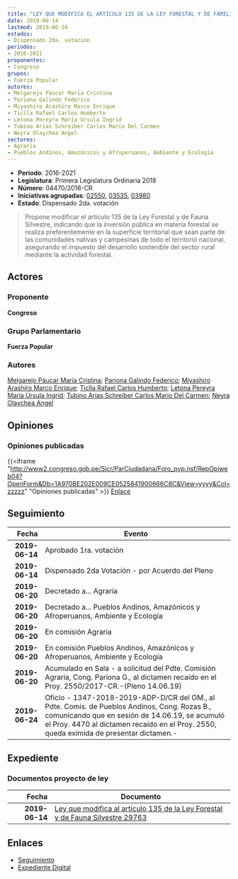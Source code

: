 ```yaml
---
title: "LEY QUE MODIFICA EL ARTÍCULO 135 DE LA LEY FORESTAL Y DE FAMILIA SILVESTRE N° 29763"
date: 2019-06-14
lastmod: 2019-06-24
estados:
- Dispensado 2da. votación
periodos:
- 2016-2021
proponentes:
- Congreso
grupos:
- Fuerza Popular
autores:
- Melgarejo Páucar María Cristina
- Pariona Galindo Federico
- Miyashiro Arashiro Marco Enrique
- Ticlla Rafael Carlos Humberto
- Letona Pereyra María Úrsula Ingrid
- Tubino Arias Schreiber Carlos Mario Del Carmen
- Neyra Olaychea Angel
sectores:
- Agraria
- Pueblos Andinos, Amazónicos y Afroperuanos, Ambiente y Ecología
---
```

- **Periodo**: 2016-2021
- **Legislatura**: Primera Legislatura Ordinaria 2018
- **Número**: 04470/2018-CR
- **Iniciativas agrupadas**: [02550](../../02500/02550), [03535](../../03500/03535), [03980](../../03900/03980)
- **Estado**: Dispensado 2da. votación

> Propone modificar el artículo 135 de la Ley Forestal y de Fauna Silvestre, indicando que la inversión pública en materia forestal se realiza preferentemente en la superficie territorial que sean parte de las comunidades nativas y campesinas de todo el territorio nacional, asegurando el impuesto del desarrollo sostenible del sector rural mediante la actividad forestal.


## Actores

### Proponente

**Congreso**

### Grupo Parlamentario

**Fuerza Popular**

### Autores

[Melgarejo Páucar María Cristina](mailto:mailto:mmelgarejo@congreso.gob.pe); [Pariona Galindo Federico](mailto:mailto:fpariona@congreso.gob.pe); [Miyashiro Arashiro Marco Enrique](mailto:mailto:mmiyashiro@congreso.gob.pe); [Ticlla Rafael Carlos Humberto](mailto:mailto:cticlla@congreso.gob.pe); [Letona Pereyra María Úrsula Ingrid](mailto:mailto:mletona@congreso.gob.pe); [Tubino Arias Schreiber Carlos Mario Del Carmen](mailto:mailto:ctubino@congreso.gob.pe); [Neyra Olaychea Angel](mailto:mailto:)

## Opiniones

### Opiniones publicadas

{{<iframe "http://www2.congreso.gob.pe/Sicr/ParCiudadana/Foro_pvp.nsf/RepOpiweb04?OpenForm&Db=1A970BE202E009CE0525841900666C8C&View=yyyy&Col=zzzzz" "Opiniones publicadas" >}}
[Enlace](http://www2.congreso.gob.pe/Sicr/ParCiudadana/Foro_pvp.nsf/RepOpiweb04?OpenForm&Db=1A970BE202E009CE0525841900666C8C&View=yyyy&Col=zzzzz)


## Seguimiento

| Fecha | Evento |
|------:|--------|
| **2019-06-14** | Aprobado 1ra. votación |
| **2019-06-14** | Dispensado 2da Votación - por Acuerdo del Pleno |
| **2019-06-20** | Decretado a... Agraria |
| **2019-06-20** | Decretado a... Pueblos Andinos, Amazónicos y Afroperuanos, Ambiente y Ecología |
| **2019-06-20** | En comisión Agraria |
| **2019-06-20** | En comisión Pueblos Andinos, Amazónicos y Afroperuanos, Ambiente y Ecología |
| **2019-06-20** | Acumulado en Sala - a solicitud del Pdte. Comisión Agraria, Cong. Pariona G., al dictamen recaído en el Proy. 2550/2017-CR.-(Pleno 14.06.19) |
| **2019-06-24** | Oficio - 1347-2018-2019-ADP-D/CR del OM., al Pdte. Comis. de Pueblos Andinos, Cong. Rozas B., comunicando que en sesión de 14.06.19, se acumuló el Proy. 4470 al dictamen recaído en el Proy. 2550, queda eximida de presentar dictamen.- |

## Expediente

### Documentos proyecto de ley

| Fecha | Documento |
|------:|-----------|
| **2019-06-14** | [Ley que modifica al artículo 135 de la Ley Forestal y de Fauna Silvestre 29763](http://www.leyes.congreso.gob.pe/Documentos/2016_2021/Proyectos_de_Ley_y_de_Resoluciones_Legislativas/PL0447020190614.pdf) |

## Enlaces

- [Seguimiento](http://www2.congreso.gob.pe/Sicr/TraDocEstProc/CLProLey2016.nsf/f7fff46988ca05b1052578e100829cc7/32ab92edd6c963c50525841900767d11?OpenDocument)
- [Expediente Digital](http://www2.congreso.gob.pe/Sicr/TraDocEstProc/CLProLey2016.nsf/f7fff46988ca05b1052578e100829cc7/32ab92edd6c963c50525841900767d11?OpenDocument&Click=05257FB7005EB655.eb71d0cf91d8294e05256cdf006b5706/$Body/0.1C6C)

